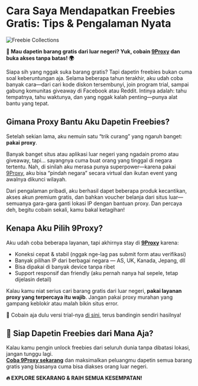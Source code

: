 # Cara Saya Mendapatkan Freebies Gratis: Tips & Pengalaman Nyata

![Freebie Collections](https://livelovespeech.com/cdn/shop/collections/3.png?v=1646680822)

**🎁 Mau dapetin barang gratis dari luar negeri? Yuk, cobain [9Proxy](https://9proxy.com/?utm_source=Web2.0&utm_medium=Github&utm_id=lily555) dan buka akses tanpa batas! 🌍**

Siapa sih yang nggak suka barang gratis? Tapi dapetin freebies bukan cuma soal keberuntungan aja. Selama beberapa tahun terakhir, aku udah coba banyak cara—dari cari kode diskon tersembunyi, join program trial, sampai gabung komunitas giveaway di Facebook atau Reddit. Intinya adalah: tahu tempatnya, tahu waktunya, dan yang nggak kalah penting—punya alat bantu yang tepat.

## Gimana Proxy Bantu Aku Dapetin Freebies?

Setelah sekian lama, aku nemuin satu “trik curang” yang ngaruh banget: **pakai proxy**.

Banyak banget situs atau aplikasi luar negeri yang ngadain promo atau giveaway, tapi... sayangnya cuma buat orang yang tinggal di negara tertentu. Nah, di sinilah aku merasa punya superpower—karena pakai [9Proxy](https://9proxy.com/?utm_source=Web2.0&utm_medium=Github&utm_id=lily555), aku bisa “pindah negara” secara virtual dan ikutan event yang awalnya dikunci wilayah.

Dari pengalaman pribadi, aku berhasil dapet beberapa produk kecantikan, akses akun premium gratis, dan bahkan voucher belanja dari situs luar—semuanya gara-gara ganti lokasi IP dengan bantuan proxy. Dan percaya deh, begitu cobain sekali, kamu bakal ketagihan!

## Kenapa Aku Pilih 9Proxy?

Aku udah coba beberapa layanan, tapi akhirnya stay di **[9Proxy](https://9proxy.com/?utm_source=Web2.0&utm_medium=Github&utm_id=lily555)** karena:

- Koneksi cepat & stabil (nggak nge-lag pas submit form atau verifikasi)  
- Banyak pilihan IP dari berbagai negara — AS, UK, Kanada, Jepang, dll  
- Bisa dipakai di banyak device tanpa ribet  
- Support responsif dan friendly (aku pernah nanya hal sepele, tetap dijelasin detail)

Kalau kamu niat serius cari barang gratis dari luar negeri, **pakai layanan proxy yang terpercaya itu wajib**. Jangan pakai proxy murahan yang gampang keblokir atau malah bikin situs error.  

🎯 Cobain aja dulu versi trial-nya [di sini](https://9proxy.com/pricing?utm_source=Web2.0&utm_medium=Github&utm_id=lily555), terus bandingin sendiri hasilnya!

## 🌟 Siap Dapetin Freebies dari Mana Aja?

Kalau kamu pengin unlock freebies dari seluruh dunia tanpa dibatasi lokasi, jangan tunggu lagi.  
**[Coba 9Proxy sekarang](https://9proxy.com/?utm_source=Web2.0&utm_medium=Github&utm_id=lily555)** dan maksimalkan peluangmu dapetin semua barang gratis yang biasanya cuma bisa diakses orang luar negeri.

**🔥 EXPLORE SEKARANG & RAIH SEMUA KESEMPATAN!**
